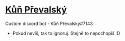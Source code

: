# [Kůň Převalský](https://discord.com/api/oauth2/authorize?client_id=1058367342121328701&permissions=68608&scope=bot)
Custom discord bot - Kůň Převalský#7143

- Pokud nevíš, tak to ignoruj. Stejně to nepochopíš :D
